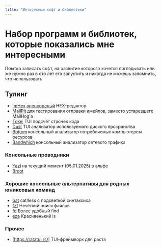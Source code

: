 ```yaml
---
title: "Интересный софт и библиотеки"
---
```


# Набор программ и библиотек, которые показались мне интересными

Поытка записать софт, на развитие которого хочется поглядывать или же нужно раз
в сто лет его запустить и никогда не можешь запомнить, что использовать.

## Тулинг

- [ImHex](https://imhex.werwolv.net/) [опенсорсный](https://github.com/WerWolv/ImHex) HEX-редактор
- [MailPit](https://mailpit.axllent.org/) для тестирования отправки имейлов, заместо устаревшего MailHog'a
- [Tokei](https://github.com/XAMPPRocky/tokei) TUI подсчёт строчек кода
- [Dust](https://github.com/bootandy/dust) TUI анализатор используемого диского просранства
- [Bottom](https://github.com/ClementTsang/bottom) консольный анализатор потребляемых компьютером ресурсов
- [Bandwhich](https://github.com/imsnif/bandwhich) консольный анализатор сетевого трафика

### Консольные проводники

- [Yazi](https://github.com/sxyazi/yazi) на текущий момент (05.01.2025) в альфе
- [Broot](https://dystroy.org/broot/)

### Хорошие консольные альтернативы для родных юниксовых команд

- [bat](https://github.com/sharkdp/bat) cat/less с подсветкой синтаксиса
- [fzf](https://github.com/junegunn/fzf) Нечёткий поиск файлов
- [fd](https://github.com/sharkdp/fd) Более удобный find
- [eza](https://github.com/eza-community/eza) Красивенький ls

### Прочее

- [https://ratatui.rs/] TUI-фреймворк для раста
